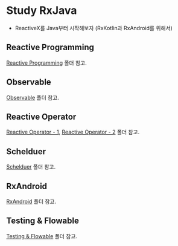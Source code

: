 # Study RxJava

- ReactiveX를 Java부터 시작해보자 (RxKotlin과 RxAndroid를 위해서)

## Reactive Programming

[Reactive Programming](https://github.com/KRMKGOLD/studyRxJava/tree/master/Reactive%20Programming) 폴더 참고.

## Observable

[Observable](https://github.com/KRMKGOLD/studyRxJava/tree/master/Observable) 폴더 참고.

## Reactive Operator

[Reactive Operator - 1](https://github.com/KRMKGOLD/studyRxJava/tree/master/Reactive%20Operator%20-%201), [Reactive Operator - 2](https://github.com/KRMKGOLD/studyRxJava/tree/master/Reactive%20Operator%20-%202) 폴더 참고.

## Schelduer

[Schelduer](https://github.com/KRMKGOLD/studyRxJava/tree/master/Schelduer) 폴더 참고.

## RxAndroid

[RxAndroid](https://github.com/KRMKGOLD/studyRxJava/tree/master/RxAndroid) 폴더 참고.

## Testing & Flowable

[Testing & Flowable](https://github.com/KRMKGOLD/studyRxJava/tree/master/Testing%20&%20Flowable) 폴더 참고.
